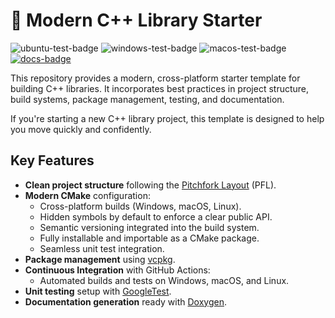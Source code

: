 # 🔨 Modern C++ Library Starter

![ubuntu-test-badge](https://github.com/shlomnissan/cpplib-starter/actions/workflows/ubuntu.yml/badge.svg)
![windows-test-badge](https://github.com/shlomnissan/cpplib-starter/actions/workflows/windows.yml/badge.svg)
![macos-test-badge](https://github.com/shlomnissan/cpplib-starter/actions/workflows/macos.yml/badge.svg)
[![docs-badge](https://img.shields.io/badge/docs-online-blue.svg)](https://shlomnissan.github.io/cpplib-starter/)

This repository provides a modern, cross-platform starter template for building C++ libraries.
It incorporates best practices in project structure, build systems, package management, testing, and documentation.

If you're starting a new C++ library project, this template is designed to help you move quickly and confidently.

## Key Features

- **Clean project structure** following the [Pitchfork Layout](https://github.com/vector-of-bool/pitchfork?tab=readme-ov-file) (PFL).
- **Modern CMake** configuration:
  - Cross-platform builds (Windows, macOS, Linux).
  - Hidden symbols by default to enforce a clear public API.
  - Semantic versioning integrated into the build system.
  - Fully installable and importable as a CMake package.
  - Seamless unit test integration.
- **Package management** using [vcpkg](https://vcpkg.io/en/).
- **Continuous Integration** with GitHub Actions:
  - Automated builds and tests on Windows, macOS, and Linux.
- **Unit testing** setup with [GoogleTest](https://github.com/google/googletest).
- **Documentation generation** ready with [Doxygen](https://www.doxygen.nl/).
